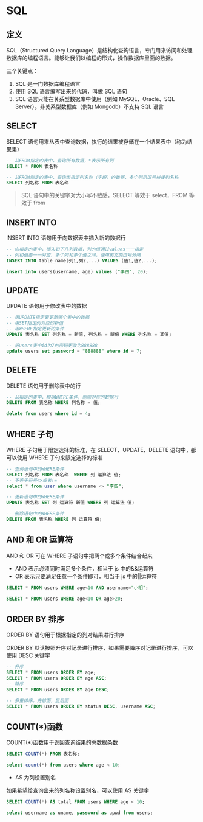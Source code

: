 # SQL

## 定义

SQL（Structured Query Language）是结构化查询语言，专门用来访问和处理数据库的编程语言。能够让我们以编程的形式，操作数据库里面的数据。

三个关键点：

1. SQL 是一门数据库编程语言
2. 使用 SQL 语言编写出来的代码，叫做 SQL 语句
3. SQL 语言只能在关系型数据库中使用（例如 MySQL、Oracle、SQL Server）。非关系型数据库（例如 Mongodb）不支持 SQL 语言

## SELECT

SELECT 语句用来从表中查询数据，执行的结果被存储在一个结果表中（称为结果集）

```sql
-- 从FROM指定的表中，查询所有数据，*表示所有列
SELECT * FROM 表名称

-- 从FROM制定的表中，查询出指定列名称（字段）的数据，多个列用逗号拼接列名称
SELECT 列名称 FROM 表名称
```

> SQL 语句中的关键字对大小写不敏感，SELECT 等效于 select，FROM 等效于 from

## INSERT INTO

INSERT INTO 语句用于向数据表中插入新的数据行

```sql
-- 向指定的表中，插入如下几列数据，列的值通过values一一指定
-- 列和值要一一对应，多个列和多个值之间，使用英文的逗号分隔
INSERT INTO table_name(列1,列2,...) VALUES (值1,值2,...);

insert into users(username, age) values ("李四", 20);
```

## UPDATE

UPDATE 语句用于修改表中的数据

```sql
-- 用UPDATE指定要更新哪个表中的数据
-- 用SET指定列对应的新值
-- 用WHERE指定更新的条件
UPDATE 表名称 SET 列名称 = 新值, 列名称 = 新值 WHERE 列名称 = 某值;

-- 把users表中id为7的密码更改为888888
update users set password = "888888" where id = 7;
```

## DELETE

DELETE 语句用于删除表中的行

```sql
-- 从指定的表中，根据WHERE条件，删除对应的数据行
DELETE FROM 表名称 WHERE 列名称 = 值;

delete from users where id = 4;
```

## WHERE 子句

WHERE 子句用于限定选择的标准，在 SELECT、UPDATE、DELETE 语句中，都可以使用 WHERE 子句来限定选择的标准

```sql
-- 查询语句中的WHERE条件
SELECT 列名称 FROM 表名称  WHERE 列 运算法 值;
-- 不等于符号<>或者!=
select * from user where username <> "李四";

-- 更新语句中的WHERE条件
UPDATE 表名称 SET 列 运算符 新值 WHERE 列 运算法 值;

-- 删除语句中的WHERE条件
DELETE FROM 表名称 WHERE 列 运算符 值;
```

## AND 和 OR 运算符

AND 和 OR 可在 WHERE 子语句中把两个或多个条件结合起来

-   AND 表示必须同时满足多个条件，相当于 js 中的&&运算符
-   OR 表示只要满足任意一个条件即可，相当于 js 中的||运算符

```sql
SELECT * FROM users WHERE age<10 AND username="小明";

SELECT * FROM users WHERE age<10 OR age>20;
```

## ORDER BY 排序

ORDER BY 语句用于根据指定的列对结果进行排序

ORDER BY 默认按照升序对记录进行排序，如果需要降序对记录进行排序，可以使用 DESC 关键字

```sql
-- 升序
SELECT * FROM users ORDER BY age;
SELECT * FROM users ORDER BY age ASC;
-- 降序
SELECT * FROM users ORDER BY age DESC;

-- 多重排序，先前面，后后面
SELECT * FROM users ORDER BY status DESC, username ASC;
```

## COUNT(\*)函数

COUNT(\*)函数用于返回查询结果的总数据条数

```sql
SELECT COUNT(*) FROM 表名称;

select count(*) from users where age < 10;
```

-   AS 为列设置别名

如果希望给查询出来的列名称设置别名，可以使用 AS 关键字

```sql
SELECT COUNT(*) AS total FROM users WHERE age < 10;

select username as uname, password as upwd from users;
```
